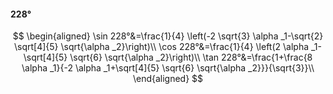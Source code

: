 #### 228°

$$
\begin{aligned}
\sin 228°&=\frac{1}{4} \left(-2 \sqrt{3} \alpha _1-\sqrt{2} \sqrt[4]{5} \sqrt{\alpha _2}\right)\\
\cos 228°&=\frac{1}{4} \left(2 \alpha _1-\sqrt[4]{5} \sqrt{6} \sqrt{\alpha _2}\right)\\
\tan 228°&=\frac{1+\frac{8 \alpha _1}{-2 \alpha _1+\sqrt[4]{5} \sqrt{6} \sqrt{\alpha _2}}}{\sqrt{3}}\\
\end{aligned}
$$

